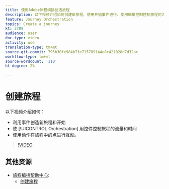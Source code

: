 ```yaml
---
title: 使用Adobe旅程编排创造旅程
description: 以下视频介绍如何创建新旅程、使用开始事件进行、使用编排控制控制旅程的流程和时间，以及使用动作在旅程的点进行互动。
feature: Journey Orchestration
topics: Create a journey
kt: 2789
audience: user
doc-type: video
activity: use
translation-type: tm+mt
source-git-commit: 795b30fe984b7fe715789144e8c421028d7d32ac
workflow-type: tm+mt
source-wordcount: '110'
ht-degree: 2%

---
```



# 创建旅程

以下视频介绍如何：

* 利用事件创造新旅程和开始
* 使 [!UICONTROL Orchestration] 用控件控制旅程的流量和时间
* 使用动作在旅程中的点进行互动。

>[!VIDEO](https://video.tv.adobe.com/v/29696?quality=12)

## 其他资源

* [旅程编排帮助中心](https://docs.adobe.com/content/help/en/journeys/using/journey-orchestration-home.html):
   * [创建旅程](https://docs.adobe.com/content/help/en/journeys/using/building-journeys/about-journey-building/journey.html)
